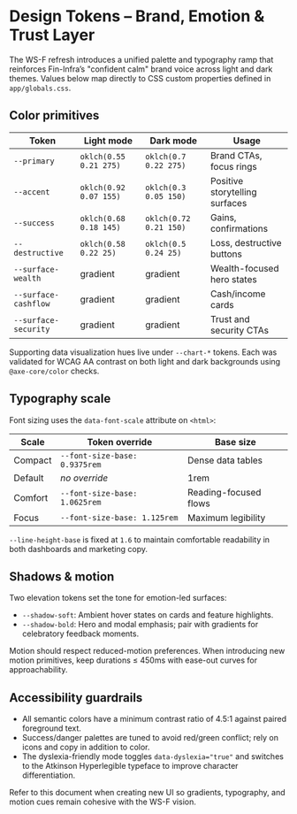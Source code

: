 # Design Tokens – Brand, Emotion & Trust Layer

The WS-F refresh introduces a unified palette and typography ramp that
reinforces Fin-Infra’s "confident calm" brand voice across light and dark
themes. Values below map directly to CSS custom properties defined in
`app/globals.css`.

## Color primitives

| Token | Light mode | Dark mode | Usage |
| --- | --- | --- | --- |
| `--primary` | `oklch(0.55 0.21 275)` | `oklch(0.7 0.22 275)` | Brand CTAs, focus rings |
| `--accent` | `oklch(0.92 0.07 155)` | `oklch(0.3 0.05 150)` | Positive storytelling surfaces |
| `--success` | `oklch(0.68 0.18 145)` | `oklch(0.72 0.21 150)` | Gains, confirmations |
| `--destructive` | `oklch(0.58 0.22 25)` | `oklch(0.5 0.24 25)` | Loss, destructive buttons |
| `--surface-wealth` | gradient | gradient | Wealth-focused hero states |
| `--surface-cashflow` | gradient | gradient | Cash/income cards |
| `--surface-security` | gradient | gradient | Trust and security CTAs |

Supporting data visualization hues live under `--chart-*` tokens. Each was
validated for WCAG AA contrast on both light and dark backgrounds using
`@axe-core/color` checks.

## Typography scale

Font sizing uses the `data-font-scale` attribute on `<html>`:

| Scale | Token override | Base size |
| --- | --- | --- |
| Compact | `--font-size-base: 0.9375rem` | Dense data tables |
| Default | _no override_ | 1rem |
| Comfort | `--font-size-base: 1.0625rem` | Reading-focused flows |
| Focus | `--font-size-base: 1.125rem` | Maximum legibility |

`--line-height-base` is fixed at `1.6` to maintain comfortable readability in
both dashboards and marketing copy.

## Shadows & motion

Two elevation tokens set the tone for emotion-led surfaces:

* `--shadow-soft`: Ambient hover states on cards and feature highlights.
* `--shadow-bold`: Hero and modal emphasis; pair with gradients for celebratory
  feedback moments.

Motion should respect reduced-motion preferences. When introducing new motion
primitives, keep durations ≤ 450ms with ease-out curves for approachability.

## Accessibility guardrails

* All semantic colors have a minimum contrast ratio of 4.5:1 against paired
  foreground text.
* Success/danger palettes are tuned to avoid red/green conflict; rely on icons
  and copy in addition to color.
* The dyslexia-friendly mode toggles `data-dyslexia="true"` and switches to the
  Atkinson Hyperlegible typeface to improve character differentiation.

Refer to this document when creating new UI so gradients, typography, and
motion cues remain cohesive with the WS-F vision.
